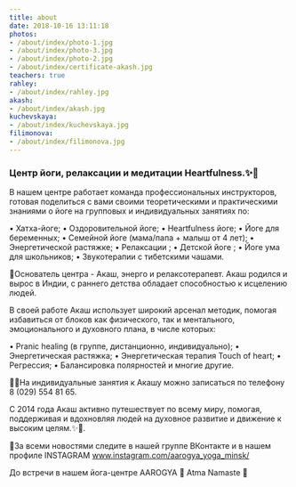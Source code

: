 ```yaml
---
title: about
date: 2018-10-16 13:11:18
photos:
- /about/index/photo-1.jpg
- /about/index/photo-3.jpg
- /about/index/photo-2.jpg
- /about/index/certificate-akash.jpg
teachers: true
rahley:
- /about/index/rahley.jpg
akash:
- /about/index/akash.jpg
kuchevskaya:
- /about/index/kuchevskaya.jpg
filimonova:
- /about/index/filimonova.jpg
---
```


### Центр йоги, релаксации и медитации Heartfulness.✨🙏

В нашем центре работает команда профессиональных инструкторов, готовая поделиться с вами своими теоретическими и практическими знаниями о йоге на групповых и индивидуальных занятиях по:

• Хатха-йоге;
• Оздоровительной йоге;
• Heartfulness йоге;
• Йоге для беременных;
• Семейной йоге (мама/папа + малыш от 4 лет);
• Энергетической растяжке;
• Релаксации ;
• Детской йоге ;
• Йоге ума для школьников;
• Звукотерапии с тибетскими чашами.

🙏Основатель центра - Акаш, энерго и релаксотерапевт.
Акаш родился и вырос в Индии, с раннего детства обладает способностью к исцелению людей.

В своей работе Акаш использует широкий арсенал методик, помогая избавиться от блоков как физического, так и ментального, эмоционального и духовного плана, в числе которых:

• Pranic healing (в группе, дистанционно, индивидуально);
• Энергетическая растяжка;
• Энергетическая терапия Touch of heart;
• Регрессия;
• Балансировка полярностей и многие другие.

✍🏻На индивидуальные занятия к Акашу можно записаться по телефону 8 (029) 554 81 65.

С 2014 года Акаш активно путешествует по всему миру, помогая, поддерживая и вдохновляя людей на духовное развитие и движение к высоким целям.✨🙏.

🙏За всеми новостями следите в нашей группе ВКонтакте и в нашем профиле INSTAGRAM www.instagram.com/aarogya_yoga_minsk/

До встречи в нашем йога-центре AAROGYA 💛 Atma Namaste 🙏
